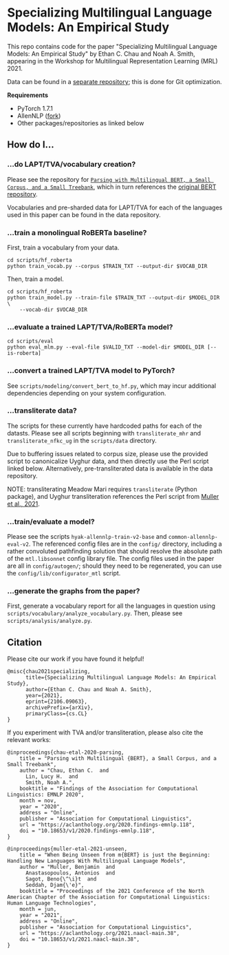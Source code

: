 # Specializing Multilingual Language Models: An Empirical Study

This repo contains code for the paper "Specializing Multilingual
Language Models: An Empirical Study" by Ethan C. Chau and Noah A. Smith,
appearing in the Workshop for Multilingual Representation Learning (MRL) 2021.

Data can be found in a [separate
repository](https://gitlab.com/echau18/specializing-multilingual-data); this is
done for Git optimization.

**Requirements**
* PyTorch 1.7.1
* AllenNLP ([fork](https://github.com/ethch18/allennlp/tree/bd4457431e818cc3650e195a2b65345ee3f7c7e9))
* Other packages/repositories as linked below

## How do I...

### ...do LAPT/TVA/vocabulary creation?
Please see the repository for [`Parsing with Multilingual BERT, a Small Corpus,
and a Small Treebank`](https://github.com/ethch18/parsing-mbert), which in turn
references the [original BERT repository](https://github.com/google-research/bert/).

Vocabularies and pre-sharded data for LAPT/TVA for each of the languages used in
this paper can be found in the data repository.

### ...train a monolingual RoBERTa baseline?
First, train a vocabulary from your data.
```
cd scripts/hf_roberta
python train_vocab.py --corpus $TRAIN_TXT --output-dir $VOCAB_DIR
```

Then, train a model.
```
cd scripts/hf_roberta
python train_model.py --train-file $TRAIN_TXT --output-dir $MODEL_DIR \
    --vocab-dir $VOCAB_DIR
```

### ...evaluate a trained LAPT/TVA/RoBERTa model?
```
cd scripts/eval
python eval_mlm.py --eval-file $VALID_TXT --model-dir $MODEL_DIR [--is-roberta]
```

### ...convert a trained LAPT/TVA model to PyTorch?
See `scripts/modeling/convert_bert_to_hf.py`, which may incur additional
dependencies depending on your system configuration.

### ...transliterate data?
The scripts for these currently have hardcoded paths for each of the datasts.
Please see all scripts beginning with `transliterate_mhr` and
`transliterate_nfkc_ug` in the `scripts/data` directory.

Due to buffering issues related to corpus size, please use the provided script
to canonicalize Uyghur data, and then directly use the Perl script linked below.
Alternatively, pre-transliterated data is available in the data repository.

NOTE: transliterating Meadow Mari requires `transliterate` (Python package), and
Uyghur transliteration references the Perl script from [Muller et al., 2021](https://github.com/benjamin-mlr/mbert-unseen-languages).

### ...train/evaluate a model?

Please see the scripts `hyak-allennlp-train-v2-base` and
`common-allennlp-eval-v2`.  The referenced config files are in the `config/`
directory, including a rather convoluted pathfinding solution that should
resolve the absolute path of the `mtl.libsonnet` config library file.  The
config files used in the paper are all in `config/autogen/`; should they need to
be regenerated, you can use the `config/lib/configurator_mtl` script.

### ...generate the graphs from the paper?
First, generate a vocabulary report for all the languages in question using
`scripts/vocabulary/analyze_vocabulary.py`.  Then, please see
`scripts/analysis/analyze.py`.

## Citation
Please cite our work if you have found it helpful!
```
@misc{chau2021specializing,
      title={Specializing Multilingual Language Models: An Empirical Study}, 
      author={Ethan C. Chau and Noah A. Smith},
      year={2021},
      eprint={2106.09063},
      archivePrefix={arXiv},
      primaryClass={cs.CL}
}
```

If you experiment with TVA and/or transliteration, please also cite the relevant
works:
```
@inproceedings{chau-etal-2020-parsing,
    title = "Parsing with Multilingual {BERT}, a Small Corpus, and a Small Treebank",
    author = "Chau, Ethan C.  and
      Lin, Lucy H.  and
      Smith, Noah A.",
    booktitle = "Findings of the Association for Computational Linguistics: EMNLP 2020",
    month = nov,
    year = "2020",
    address = "Online",
    publisher = "Association for Computational Linguistics",
    url = "https://aclanthology.org/2020.findings-emnlp.118",
    doi = "10.18653/v1/2020.findings-emnlp.118",
}
```

```
@inproceedings{muller-etal-2021-unseen,
    title = "When Being Unseen from m{BERT} is just the Beginning: Handling New Languages With Multilingual Language Models",
    author = "Muller, Benjamin  and
      Anastasopoulos, Antonios  and
      Sagot, Beno{\^\i}t  and
      Seddah, Djam{\'e}",
    booktitle = "Proceedings of the 2021 Conference of the North American Chapter of the Association for Computational Linguistics: Human Language Technologies",
    month = jun,
    year = "2021",
    address = "Online",
    publisher = "Association for Computational Linguistics",
    url = "https://aclanthology.org/2021.naacl-main.38",
    doi = "10.18653/v1/2021.naacl-main.38",
}
```
